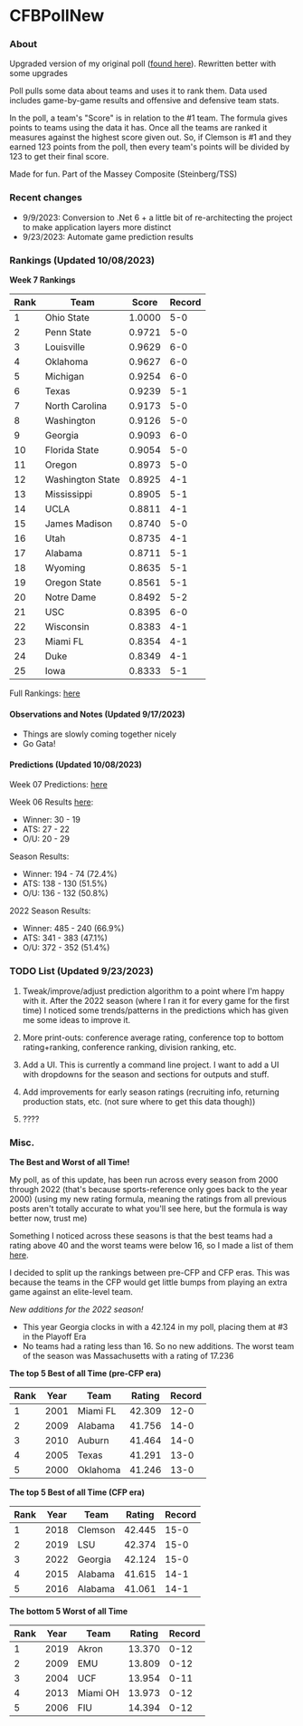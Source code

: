 # CFBPollNew

### About

Upgraded version of my original poll ([found here](https://github.com/taylorleprechaun/CFBPoll)).  Rewritten better with some upgrades

Poll pulls some data about teams and uses it to rank them.  Data used includes game-by-game results and offensive and defensive team stats.

In the poll, a team's "Score" is in relation to the #1 team.  The formula gives points to teams using the data it has.  Once all the teams are ranked it measures against the highest score given out.  So, if Clemson is #1 and they earned 123 points from the poll, then every team's points will be divided by 123 to get their final score.

Made for fun.  Part of the Massey Composite (Steinberg/TSS)

### Recent changes

* 9/9/2023: Conversion to .Net 6 + a little bit of re-architecting the project to make application layers more distinct
* 9/23/2023: Automate game prediction results

### Rankings (Updated 10/08/2023)

**Week 7 Rankings**

Rank | Team | Score | Record
---|---|---|---
1 | Ohio State | 1.0000 | 5-0
2 | Penn State | 0.9721 | 5-0
3 | Louisville | 0.9629 | 6-0
4 | Oklahoma | 0.9627 | 6-0
5 | Michigan | 0.9254 | 6-0
6 | Texas | 0.9239 | 5-1
7 | North Carolina | 0.9173 | 5-0
8 | Washington | 0.9126 | 5-0
9 | Georgia | 0.9093 | 6-0
10 | Florida State | 0.9054 | 5-0
11 | Oregon | 0.8973 | 5-0
12 | Washington State | 0.8925 | 4-1
13 | Mississippi | 0.8905 | 5-1
14 | UCLA | 0.8811 | 4-1
15 | James Madison | 0.8740 | 5-0
16 | Utah | 0.8735 | 4-1
17 | Alabama | 0.8711 | 5-1
18 | Wyoming | 0.8635 | 5-1
19 | Oregon State | 0.8561 | 5-1
20 | Notre Dame | 0.8492 | 5-2
21 | USC | 0.8395 | 6-0
22 | Wisconsin | 0.8383 | 4-1
23 | Miami FL | 0.8354 | 4-1
24 | Duke | 0.8349 | 4-1
25 | Iowa | 0.8333 | 5-1

Full Rankings: [here](https://github.com/taylorleprechaun/CFBPollNew/blob/main/CFBPoll/PreviousPolls/2023/2023-Week%2007.md)

#### Observations and Notes (Updated 9/17/2023)

* Things are slowly coming together nicely
* Go Gata!

#### Predictions (Updated 10/08/2023)

Week 07 Predictions: [here](https://github.com/taylorleprechaun/CFBPollNew/blob/main/CFBPoll/PreviousPolls/2023/Predictions/2023-Week%2007.md)

Week 06 Results [here](https://github.com/taylorleprechaun/CFBPollNew/blob/main/CFBPoll/PreviousPolls/2023/Predictions/2023-Week%2006.md):
* Winner: 30 - 19
* ATS: 27 - 22
* O/U: 20 - 29

Season Results:
* Winner: 194 - 74 (72.4%)
* ATS: 138 - 130 (51.5%)
* O/U: 136 - 132 (50.8%)

2022 Season Results:
* Winner: 485 - 240 (66.9%)
* ATS: 341 - 383 (47.1%)
* O/U: 372 - 352 (51.4%)
 
### TODO List (Updated 9/23/2023)

1. Tweak/improve/adjust prediction algorithm to a point where I'm happy with it. After the 2022 season (where I ran it for every game for the first time) I noticed some trends/patterns in the predictions which has given me some ideas to improve it.

2. More print-outs: conference average rating, conference top to bottom rating+ranking, conference ranking, division ranking, etc.

3. Add a UI.  This is currently a command line project.  I want to add a UI with dropdowns for the season and sections for outputs and stuff.
	
4. Add improvements for early season ratings (recruiting info, returning production stats, etc. (not sure where to get this data though))

5. ????

### Misc.

**The Best and Worst of all Time!**

My poll, as of this update, has been run across every season from 2000 through 2022 (that's because sports-reference only goes back to the year 2000) (using my new rating formula, meaning the ratings from all previous posts aren't totally accurate to what you'll see here, but the formula is way better now, trust me)

Something I noticed across these seasons is that the best teams had a rating above 40 and the worst teams were below 16, so I made a list of them [here]( https://github.com/taylorleprechaun/CFBPollNew/blob/main/CFBPoll/Resources/BOAT%20and%20WOAT.xlsx).

I decided to split up the rankings between pre-CFP and CFP eras.  This was because the teams in the CFP would get little bumps from playing an extra game against an elite-level team.

*New additions for the 2022 season!*

* This year Georgia clocks in with a 42.124 in my poll, placing them at #3 in the Playoff Era
* No teams had a rating less than 16.  So no new additions.  The worst team of the season was Massachusetts with a rating of 17.236

**The top 5 Best of all Time (pre-CFP era)**

Rank | Year | Team | Rating | Record
---|---|---|---|---
1 | 2001 | Miami FL | 42.309 | 12-0
2 | 2009 | Alabama | 41.756 | 14-0
3 | 2010 | Auburn | 41.464 | 14-0
4 | 2005 | Texas | 41.291 | 13-0
5 | 2000 | Oklahoma | 41.246 | 13-0

**The top 5 Best of all Time (CFP era)**

Rank | Year | Team | Rating | Record
---|---|---|---|---
1 | 2018 | Clemson | 42.445 | 15-0
2 | 2019 | LSU | 42.374 | 15-0
3 | 2022 | Georgia | 42.124 | 15-0
4 | 2015 | Alabama | 41.615 | 14-1
5 | 2016 | Alabama | 41.061 | 14-1

**The bottom 5 Worst of all Time**

Rank | Year | Team | Rating | Record
---|---|---|---|---
1 | 2019 | Akron | 13.370 | 0-12
2 | 2009 | EMU | 13.809 | 0-12
3 | 2004 | UCF | 13.954 | 0-11
4 | 2013 | Miami OH | 13.973 | 0-12
5 | 2006 | FIU | 14.394 | 0-12
